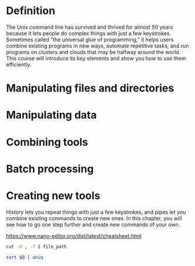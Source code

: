 # Definition

The Unix command line has survived and thrived for almost 50 years because it lets people do complex things with just a few keystrokes. Sometimes called "the universal glue of programming," it helps users combine existing programs in new ways, automate repetitive tasks, and run programs on clusters and clouds that may be halfway around the world. This course will introduce its key elements and show you how to use them efficiently.

# Manipulating files and directories

# Manipulating data

# Combining tools

# Batch processing

# Creating new tools

History lets you repeat things with just a few keystrokes, and pipes let you combine existing commands to create new ones. In this chapter, you will see how to go one step further and create new commands of your own.

https://www.nano-editor.org/dist/latest/cheatsheet.html

```bash
cut -d , -f 1 file_path

sort $@ | uniq
```